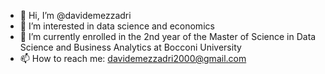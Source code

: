- 👋 Hi, I’m @davidemezzadri
- 👀 I’m interested in data science and economics
- 🌱 I’m currently enrolled in the 2nd year of the Master of Science in Data Science and Business Analytics at Bocconi University
- 📫 How to reach me: davidemezzadri2000@gmail.com
<!---
- 🌱 I’m currently learning ...
- 💞️ I’m looking to collaborate on ...
- 📫 How to reach me ...
--->

<!---
davidemezzadri/davidemezzadri is a ✨ special ✨ repository because its `README.md` (this file) appears on your GitHub profile.
You can click the Preview link to take a look at your changes.
--->
